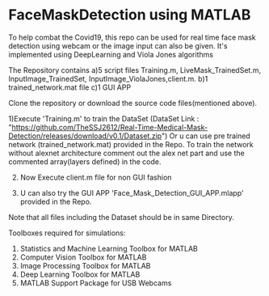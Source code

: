 # FaceMaskDetection using MATLAB

To help combat the Covid19, this repo can be used for real time face mask detection using webcam or the image input can also be given.
It's implemented using DeepLearning and Viola Jones algorithms

The Repository contains 
a)5 script files Training.m, LiveMask_TrainedSet.m, InputImage_TrainedSet, InputImage_ViolaJones,client.m.
b)1 trained_network.mat file
c)1 GUI APP

Clone the repository or download the source code files(mentioned above).

1)Execute 'Training.m' to train the DataSet (DataSet Link : "https://github.com/TheSSJ2612/Real-Time-Medical-Mask-Detection/releases/download/v0.1/Dataset.zip") Or u can use pre trained network (trained_network.mat) provided in the Repo. To train the network without alexnet architecture comment out the alex net part and use the commented array(layers defined) in the code.

2) Now Execute client.m file for non GUI fashion

3) U can also try the GUI APP 'Face_Mask_Detection_GUI_APP.mlapp' provided in the Repo.

Note that all files including the Dataset should be in same Directory.




Toolboxes required for simulations:
1) Statistics and Machine Learning Toolbox for MATLAB
2) Computer Vision Toolbox for MATLAB
3) Image Processing Toolbox for MATLAB
4) Deep Learning Toolbox for MATLAB
5) MATLAB Support Package for USB Webcams
